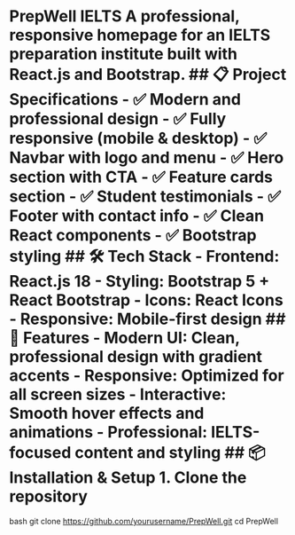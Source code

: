# PrepWell IELTS A professional, responsive homepage for an IELTS preparation institute built with React.js and Bootstrap. ## 📋 Project Specifications - ✅ Modern and professional design - ✅ Fully responsive (mobile & desktop) - ✅ Navbar with logo and menu - ✅ Hero section with CTA - ✅ Feature cards section - ✅ Student testimonials - ✅ Footer with contact info - ✅ Clean React components - ✅ Bootstrap styling ## 🛠️ Tech Stack - **Frontend:** React.js 18 - **Styling:** Bootstrap 5 + React Bootstrap - **Icons:** React Icons - **Responsive:** Mobile-first design ## 🎯 Features - **Modern UI:** Clean, professional design with gradient accents - **Responsive:** Optimized for all screen sizes - **Interactive:** Smooth hover effects and animations - **Professional:** IELTS-focused content and styling ## 📦 Installation & Setup 1. **Clone the repository**
bash
git clone https://github.com/yourusername/PrepWell.git
cd PrepWell
